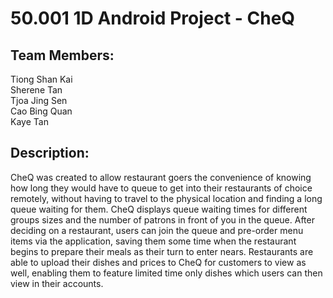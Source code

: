 # 50.001 1D Android Project - CheQ

## Team Members:
Tiong Shan Kai <br>
Sherene Tan <br>
Tjoa Jing Sen <br>
Cao Bing Quan <br>
Kaye Tan

## Description:
CheQ was created to allow restaurant goers the convenience of knowing how long they would have to queue to get into their restaurants of choice remotely, without having to travel to the physical location and finding a long queue waiting for them. CheQ displays queue waiting times for different groups sizes and the number of patrons in front of you in the queue. After deciding on a restaurant, users can join the queue and pre-order menu items via the application, saving them some time when the restaurant begins to prepare their meals as their turn to enter nears. Restaurants are able to upload their dishes and prices to CheQ for customers to view as well, enabling them to feature limited time only dishes which users can then view in their accounts.

